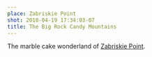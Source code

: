 ```yaml
---
place: Zabriskie Point
shot: 2010-04-19 17:34:03-07
title: The Big Rock Candy Mountains
---
```


The marble cake wonderland of [Zabriskie Point](https://en.wikipedia.org/wiki/Zabriskie_Point).
